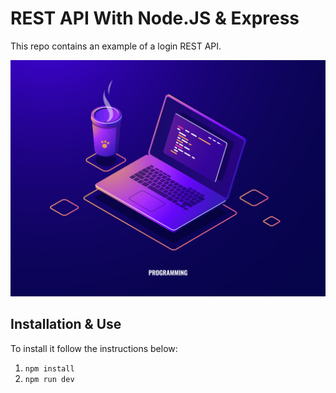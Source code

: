 # REST API With Node.JS & Express
This repo contains an example of a login REST API.

<p align="center">
  <img src="img/4102879_971.jpg">
</p>

## Installation & Use
To install it follow the instructions below:

1. `npm install`
2. `npm run dev`
